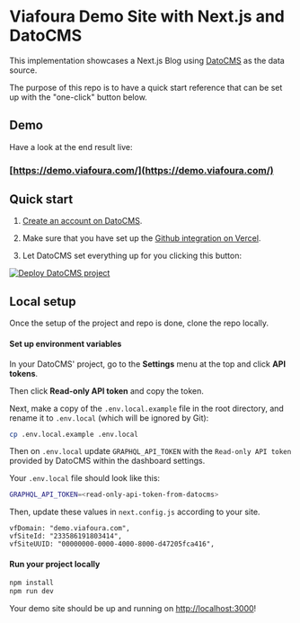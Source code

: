 # Viafoura Demo Site with Next.js and DatoCMS

This implementation showcases a Next.js Blog using [DatoCMS](https://www.datocms.com/) as the data source.

The purpose of this repo is to have a quick start reference that can be set up with the "one-click" button below.

## Demo

Have a look at the end result live:

### [https://demo.viafoura.com/](https://demo.viafoura.com/)

## Quick start

1. [Create an account on DatoCMS](https://datocms.com).

2. Make sure that you have set up the [Github integration on Vercel](https://vercel.com/docs/git/vercel-for-github).

3. Let DatoCMS set everything up for you clicking this button:

[![Deploy DatoCMS project](https://dashboard.datocms.com/deploy/button.svg)](https://dashboard.datocms.com/deploy?repo=viafoura/demo-site)

## Local setup

Once the setup of the project and repo is done, clone the repo locally.

#### Set up environment variables

In your DatoCMS' project, go to the **Settings** menu at the top and click **API tokens**.

Then click **Read-only API token** and copy the token.

Next, make a copy of the `.env.local.example` file in the root directory, and rename it to `.env.local` (which will be ignored by Git):

```bash
cp .env.local.example .env.local
```

Then on `.env.local` update `GRAPHQL_API_TOKEN` with the `Read-only API token` provided by DatoCMS within the dashboard settings.

Your `.env.local` file should look like this:

```bash
GRAPHQL_API_TOKEN=<read-only-api-token-from-datocms>
```

Then, update these values in `next.config.js` according to your site.

```
vfDomain: "demo.viafoura.com",
vfSiteId: "233586191803414",
vfSiteUUID: "00000000-0000-4000-8000-d47205fca416",
```

#### Run your project locally

```bash
npm install
npm run dev
```

Your demo site should be up and running on [http://localhost:3000](http://localhost:3000)!
